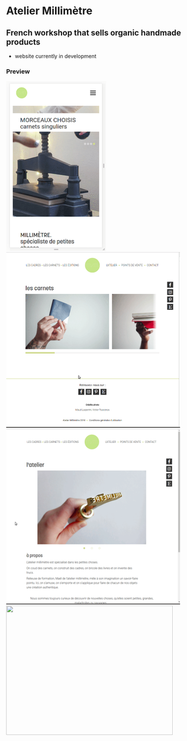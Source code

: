 # Atelier Millimètre

## French workshop that sells organic handmade products

* website currently in development

### Preview

<img src="https://github.com/grmnlrt/atelier-millimetre/blob/master/gifs/homepage.gif" width="270" height="460"/>

<img src="https://github.com/grmnlrt/atelier-millimetre/blob/master/gifs/carousel-carnets.gif" width="470" height="475"/>

<img src="https://github.com/grmnlrt/atelier-millimetre/blob/master/gifs/atelier.gif" width="470" height="475"/>

<img src="https://github.com/grmnlrt/atelier-millimetre/blob/master/gifs/points-de-vente.gif" width="450" height="350"/>
